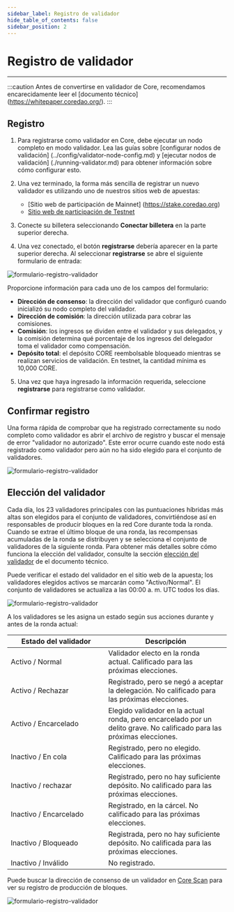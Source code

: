 ```yaml
---
sidebar_label: Registro de validador
hide_table_of_contents: false
sidebar_position: 2
---
```


# Registro de validador

---

:::caution
Antes de convertirse en validador de Core, recomendamos encarecidamente leer el [documento técnico] (https://whitepaper.coredao.org/).
:::

## Registro

1. Para registrarse como validador en Core, debe ejecutar un nodo completo en modo validador. Lea las guías sobre [configurar nodos de validación] (../config/validator-node-config.md) y [ejecutar nodos de validación] (./running-validator.md) para obtener información sobre cómo configurar esto.

2. Una vez terminado, la forma más sencilla de registrar un nuevo validador es utilizando uno de nuestros sitios web de apuestas:

   - [Sitio web de participación de Mainnet] (https://stake.coredao.org)
   - [Sitio web de participación de Testnet](https://stake.test.btcs.network)

3. Conecte su billetera seleccionando **Conectar billetera** en la parte superior derecha.

4. Una vez conectado, el botón **registrarse** debería aparecer en la parte superior derecha. Al seleccionar **registrarse** se abre el siguiente formulario de entrada:

![formulario-registro-validador](../../../static/img/validator/register/validator-register-1.avif)

Proporcione información para cada uno de los campos del formulario:

- **Dirección de consenso**: la dirección del validador que configuró cuando inicializó su nodo completo del validador.
- **Dirección de comisión**: la dirección utilizada para cobrar las comisiones.
- **Comisión**: los ingresos se dividen entre el validador y sus delegados, y la comisión determina qué porcentaje de los ingresos del delegador toma el validador como compensación.
- **Depósito total**: el depósito CORE reembolsable bloqueado mientras se realizan servicios de validación. En testnet, la cantidad mínima es 10,000 CORE.

5. Una vez que haya ingresado la información requerida, seleccione **registrarse** para registrarse como validador.

## Confirmar registro

Una forma rápida de comprobar que ha registrado correctamente su nodo completo como validador es abrir el archivo de registro y buscar el mensaje de error "validador no autorizado". Este error ocurre cuando este nodo está registrado como validador pero aún no ha sido elegido para el conjunto de validadores.

![formulario-registro-validador](../../../static/img/validator/register/validator-register-2.avif)

## Elección del validador

Cada día, los 23 validadores principales con las puntuaciones híbridas más altas son elegidos para el conjunto de validadores, convirtiéndose así en responsables de producir bloques en la red Core durante toda la ronda. Cuando se extrae el último bloque de una ronda, las recompensas acumuladas de la ronda se distribuyen y se selecciona el conjunto de validadores de la siguiente ronda. Para obtener más detalles sobre cómo funciona la elección del validador, consulte la sección [elección del validador](https://whitepaper.coredao.org/core-white-paper-v1.0.7/satoshi-plus-consensus/validator-election) de el documento técnico.

Puede verificar el estado del validador en el sitio web de la apuesta; los validadores elegidos activos se marcarán como "Activo/Normal". El conjunto de validadores se actualiza a las 00:00 a. m. UTC todos los días.

![formulario-registro-validador](../../../static/img/validator/register/validator-register-3.avif)

A los validadores se les asigna un estado según sus acciones durante y antes de la ronda actual:

<table><thead><tr><th width="208">Estado del validador</th><th>Descripción</th></tr></thead><tbody><tr><td>Activo / Normal</td><td>Validador electo en la ronda actual. Calificado para las próximas elecciones.</td></tr><tr><td>Activo / Rechazar</td><td>Registrado, pero se negó a aceptar la delegación. No calificado para las próximas elecciones.</td></tr><tr><td>Activo / Encarcelado</td><td>Elegido validador en la actual ronda, pero encarcelado por un delito grave. No calificado para las próximas elecciones.</td></tr><tr><td>Inactivo / En cola</td><td>Registrado, pero no elegido. Calificado para las próximas elecciones.</td></tr><tr><td>Inactivo / rechazar</td><td>Registrado, pero no hay suficiente depósito. No calificado para las próximas elecciones.</td></tr><tr><td>Inactivo / Encarcelado</td><td>Registrado, en la cárcel. No calificado para las próximas elecciones.</td></tr><tr><td>Inactivo / Bloqueado</td><td>Registrada, pero no hay suficiente depósito. No calificada para las próximas elecciones.</td></tr><tr><td>Inactivo / Inválido</td><td>No registrado.</td></tr></tbody></table>

Puede buscar la dirección de consenso de un validador en [Core Scan](https://scan.coredao.org/) para ver su registro de producción de bloques.

![formulario-registro-validador](../../../static/img/validator/register/validator-register-4.webp)
